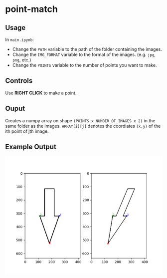 # point-match

## Usage
In `main.ipynb`:
- Change the `PATH` variable to the path of the folder containing the images.
- Change the `IMG_FORMAT` variable to the format of the images. (e.g. `jpg`, `png`, etc.)
- Change the `POINTS` variable to the number of points you want to make.

## Controls
Use **RIGHT CLICK** to make a point.

## Ouput
Creates a numpy array on shape `(POINTS x NUMBER_OF_IMAGES x 2)` in the same folder as the images.
`ARRAY[i][j]` denotes the coordiates `(x,y)` of the ith point of jth image.

## Example Output
![Example Output](demo/demo.png)